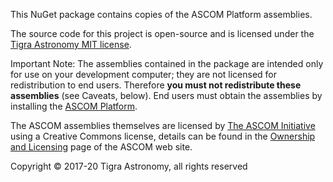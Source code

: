 This NuGet package contains copies of the ASCOM Platform assemblies.

The source code for this project is open-source and is licensed under the [Tigra Astronomy MIT license][license].

Important Note: The assemblies contained in the package are intended only for use on your development computer; they are not licensed for redistribution to end users. Therefore **you must not redistribute these assemblies** (see Caveats, below). End users must obtain the assemblies by installing the [ASCOM Platform][ascom].

The ASCOM assemblies themselves are licensed by [The ASCOM Initiative][ascom] using a Creative Commons license, details can be found in the [Ownership and Licensing][ascom-license] page of the ASCOM web site.

Copyright ­© 2017-20 Tigra Astronomy, all rights reserved

[license]:	http://tigra.mit-license.org
[ascom-license]: https://ascom-standards.org/About/Licensing.htm
[ascom]: https://ascom-standards.org